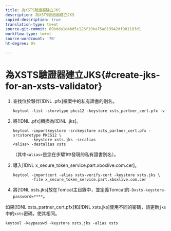 ```yaml
---
title: 為XSTS驗證器建立JKS
description: 為XSTS驗證器建立JKS
copied-description: true
translation-type: tm+mt
source-git-commit: 89bdda1d4bd5c126f19ba75a819942df901183d1
workflow-type: tm+mt
source-wordcount: '70'
ht-degree: 0%

---
```



# 為XSTS驗證器建立JKS{#create-jks-for-an-xsts-validator}

1. 查找位於夥伴[!DNL .pfx]檔案中的私有證書的別名。

   ```
   keytool -list -storetype pkcs12 -keystore xsts_partner_cert.pfx -v 
   ```

1. 將[!DNL .pfx]轉換為[!DNL .jks]。

   ```
   keytool -importkeystore -srckeystore xsts_partner_cert.pfx -srcstoretype PKCS12 \  
           -keystore xsts.jks -srcalias  
   <alias> -destalias xsts
   ```

   （其中`<alias>`是您在步驟1中發現的私有證書別名）。
1. 導入[!DNL x_secure_token_service.part.xboxlive.com.cer]。

   ```
   keytool -importcert -alias xsts-verify-cert -keystore xsts.jks \  
           -file x_secure_token_service.part.xboxlive.com.cer 
   ```

1. 將[!DNL xsts.jks]放在Tomcat主目錄中，並定義Tomcat的`-Dxsts-keystore-password=****`。

如果[!DNL xsts_partner_cert.pfx]和[!DNL xsts.jks]使用不同的密碼，請更新`jks`中的`xsts`密碼，使其相同。

```
keytool -keypasswd -keystore xsts.jks -alias xsts 
```

